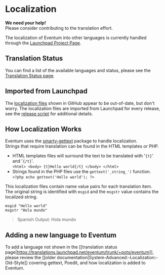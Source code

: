 # Localization

**We need your help!**  
Please consider contributing to the translation effort.

The localization of Eventum into other languages is currently handled through the [Launchpad Project Page](https://launchpad.net/eventum/).  

## Translation Status  

You can find a list of the available languages and status, please see the [Translation Status page](https://translations.launchpad.net/eventum/trunk/+pots/eventum).  

## Imported from Launchpad

The [localization files](https://github.com/eventum/eventum/tree/master/localization) shown in GitHub appear to be out-of-date, but don't worry.  The localization files are imported from Launchpad for every release, see the [release script](https://github.com/eventum/eventum/blob/v3.0.2/bin/release.sh#L59-L70) for additional details.

## How Localization Works

Eventum uses the [smarty-gettext](https://github.com/smarty-gettext/smarty-gettext) package to handle localization.  
Strings that require translation can be found in the HTML templates or PHP.

* HTML templates files will surround the text to be translated with '`{t}`' and '`{/t}`'.  
`<html> <body> {t}Hello world{/t} </body> </html>`  
* Strings found in the PHP files use the `gettext('_string_')` function.  
`<?php echo gettext('Hello world'); ?>`  

This localization files contain name value pairs for each translation item.  The original string is identified with `msgid` and the `msgstr` value contains the localized string.

`msgid "Hello world"`  
`msgstr "Hola mundo"`

> Spanish Output: Hola mundo

## Adding a new language to Eventum

To add a language not shown in the [[translation status page|https://translations.launchpad.net/eventum/trunk/+pots/eventum]], please review the [[older documentation|System-Advanced:-Localization:-Old-Style]] covering gettext, Poedit, and how localization is added to Eventum.